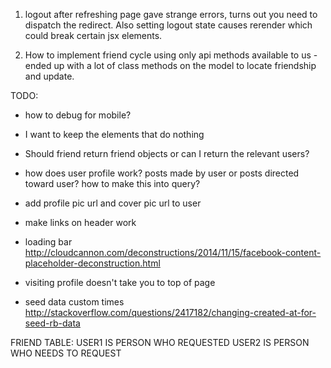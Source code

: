 1. logout after refreshing page gave strange errors, turns out you need to dispatch the redirect. Also setting logout state causes rerender which could break certain jsx elements.

2. How to implement friend cycle using only api methods available to us - ended up with a lot of class methods on the model to locate friendship and update.

TODO:
* how to debug for mobile?

* I want to keep the elements that do nothing

* Should friend return friend objects or can I return the relevant users?

* how does user profile work? posts made by user or posts directed toward user? how to make this into query?

* add profile pic url and cover pic url to user

* make links on header work

* loading bar
http://cloudcannon.com/deconstructions/2014/11/15/facebook-content-placeholder-deconstruction.html

* visiting profile doesn't take you to top of page

* seed data custom times
http://stackoverflow.com/questions/2417182/changing-created-at-for-seed-rb-data


FRIEND TABLE:
USER1 IS PERSON WHO REQUESTED
USER2 IS PERSON WHO NEEDS TO REQUEST
